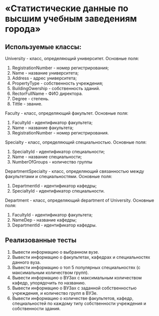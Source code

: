 #  «Статистические данные по высшим учебным заведениям города»

## Используемые классы:
University - класс, определяющий университет.
Основные поля:
1) RegistrationNumber - номер регистрирования;
2) Name - название университета;
3) Address - адрес университета;
4) PropertyType - собственность учреждения;
5) BuildingOwership - собственность зданий.
6) RectorFullName - ФИО директора.
7) Degree - степень.
8) Tittle - звание.

Faculty - класс, определяющий факультет.
Основные поля:
1) FacultyId - идентификатор факультета;
2) Name - название факультета;
3) RegistrationNumber - номер регистрирования.

Specialty - класс, определяющий специальностью.
Основные поля:
1) SpecialtyId - идентификатор специальности;
2) Name - название специальности;
3) NumberOfGroups - количество группы

DepartmentSpecialty - класс, определяющий связанностью между факультетами и специальностями.
Основные поля:
1) DepartmentId - идентификатор кафедры;
2) SpecialtyId - идентификатор специальности.


Department - класс, определяющий department of University.
Основные поля:
1) FacultyId - идентификатор факультета;
2) NameDep - название кафедры;
3) DepartmentId - идентификатор кафедры.

## Реализованные тесты
1) Вывести информацию о выбранном вузе.
2) Вывести информацию о факультетах, кафедрах и специальностях данного вуза.
3) Вывести информацию о топ 5 популярных специальностях (с максимальным количеством групп).
4) Вывести информацию о ВУЗах с максимальным количеством кафедр, упорядочить по названию.
5) Вывести информацию о ВУЗах с заданной собственностью учреждения, и количество групп в ВУЗе. 
6) Вывести информацию о количестве факультетов, кафедр, специальностей по каждому типу собственности учреждения и собственности здания.
